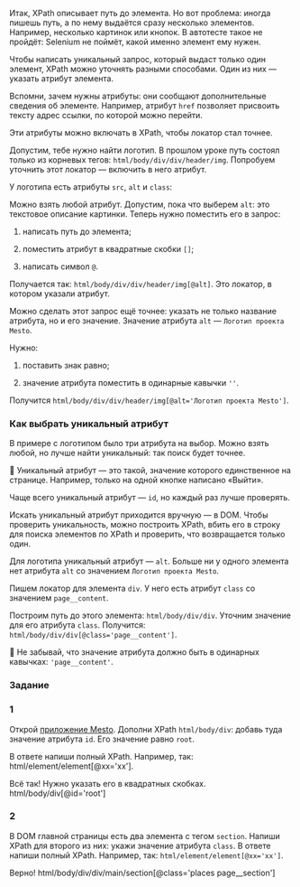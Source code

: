 Итак, XPath описывает путь до элемента. Но вот проблема: иногда пишешь путь, а по нему выдаётся сразу несколько элементов. Например, несколько картинок или кнопок. В автотесте такое не пройдёт: Selenium не поймёт, какой именно элемент ему нужен.

Чтобы написать уникальный запрос, который выдаст только один элемент, XPath можно уточнять разными способами. Один из них — указать атрибут элемента.

Вспомни, зачем нужны атрибуты: они сообщают дополнительные сведения об элементе. Например, атрибут `href` позволяет присвоить тексту адрес ссылки, по которой можно перейти.

Эти атрибуты можно включать в XPath, чтобы локатор стал точнее.

Допустим, тебе нужно найти логотип. В прошлом уроке путь состоял только из корневых тегов: `html/body/div/div/header/img`. Попробуем уточнить этот локатор — включить в него атрибут.

У логотипа есть атрибуты `src`, `alt` и `class`:

Можно взять любой атрибут. Допустим, пока что выберем `alt`: это текстовое описание картинки. Теперь нужно поместить его в запрос:

1) написать путь до элемента;

2) поместить атрибут в квадратные скобки `[]`;

3) написать символ `@`.

Получается так: `html/body/div/div/header/img[@alt]`. Это локатор, в котором указали атрибут.

Можно сделать этот запрос ещё точнее: указать не только название атрибута, но и его значение. Значение атрибута `alt` — `Логотип проекта Mesto`.

Нужно:

1) поставить знак равно;

2) значение атрибута поместить в одинарные кавычки `''`.

Получится `html/body/div/div/header/img[@alt='Логотип проекта Mesto']`.

### Как выбрать уникальный атрибут

В примере с логотипом было три атрибута на выбор. Можно взять любой, но лучше найти уникальный: так поиск будет точнее.

📌 Уникальный атрибут — это такой, значение которого единственное на странице. Например, только на одной кнопке написано «Выйти».

Чаще всего уникальный атрибут — `id`, но каждый раз лучше проверять.

Искать уникальный атрибут приходится вручную — в DOM. Чтобы проверить уникальность, можно построить XPath, вбить его в строку для поиска элементов по XPath и проверить, что возвращается только один.

Для логотипа уникальный атрибут — `alt`. Больше ни у одного элемента нет атрибута `alt` со значением `Логотип проекта Mesto`.

Пишем локатор для элемента `div`. У него есть атрибут `class` со значением `page__content`.

Построим путь до этого элемента: `html/body/div/div`. Уточним значение для его атрибута `class`. Получится: `html/body/div/div[@class='page__content']`.

📌 Не забывай, что значение атрибута должно быть в одинарных кавычках: `'page__content'`.

### Задание
### 1
Открой [приложение Mesto](https://qa-mesto.praktikum-services.ru/). Дополни XPath `html/body/div`: добавь туда значение атрибута `id`. Его значение равно `root`.

В ответе напиши полный XPath. Например, так: html/element/element[@xx='xx'].

Всё так! Нужно указать его в квадратных скобках.
html/body/div[@id='root']

### 2 
В DOM главной страницы есть два элемента с тегом `section`. Напиши XPath для второго из них: укажи значение атрибута `class`. В ответе напиши полный XPath. Например, так: `html/element/element[@xx='xx']`.

Верно!
html/body/div/div/main/section[@class='places page__section']
